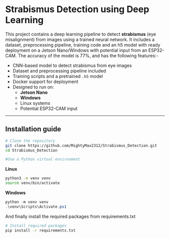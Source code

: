 # Strabismus Detection using Deep Learning

This project contains a deep learning pipeline to detect **strabismus** (eye misalignment) from images using a trained neural network. It includes a dataset, preprocessing pipeline, training code and an h5 model with ready deployment on a Jetson Nano/Windows with potential input from an ESP32-CAM. The accuracy of the model is 77%, and has the following features:-
- CNN-based model to detect strabismus from eye images
- Dataset and preprocessing pipeline included
- Training scripts and a pretrained `.h5` model
- Docker support for deployment
- Designed to run on:
  - **Jetson Nano**
  - **Windows**
  - Linux systems
  - Potential ESP32-CAM input

---

## Installation guide

```bash
# Clone the repository
git clone https://github.com/MightyMax2312/Strabismus_Detection.git
cd Strabismus_Detection

#Use a Python virtual environment
```
**Linux**
```bash
python3 -m venv venv
source venv/bin/activate
```
**Windows**
```powershell
python -m venv venv
.\venv\Scripts\Activate.ps1
```
And finally install the required packages from requirements.txt
```bash
# Install required packages
pip install -r requirements.txt

```
